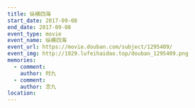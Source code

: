 ```yaml
---
title: 纵横四海
start_date: 2017-09-08
end_date: 2017-09-08
event_type: movie
event_name: 纵横四海
event_url: https://movie.douban.com/subject/1295409/
event_img: http://1929.lufeihaidao.top/douban_1295409.png
memories:
  - comment: 
    author: 时九
  - comment: 
    author: 念九
location: 
---
```

